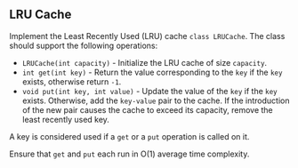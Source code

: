 ## LRU Cache

Implement the Least Recently Used (LRU) cache `class LRUCache`. The class should support the following operations:

- `LRUCache(int capacity)` - Initialize the LRU cache of size `capacity`.
- `int get(int key)` - Return the value corresponding to the `key` if the `key` exists, otherwise return `-1`.
- `void put(int key, int value)` - Update the value of the `key` if the `key` exists. Otherwise, add the `key-value` pair to the cache. If the introduction of the new pair causes the cache to exceed its capacity, remove the least recently used key.

A key is considered used if a `get` or a `put` operation is called on it.

Ensure that `get` and `put` each run in O(1) average time complexity.
